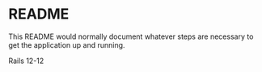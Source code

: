 # README

This README would normally document whatever steps are necessary to get the
application up and running.

Rails 12-12


